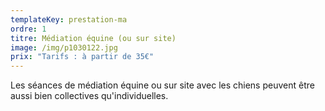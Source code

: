 ```yaml
---
templateKey: prestation-ma
ordre: 1
titre: Médiation équine (ou sur site)
image: /img/p1030122.jpg
prix: "Tarifs : à partir de 35€"
---
```

Les séances de médiation équine ou sur site avec les chiens peuvent être aussi bien collectives qu'individuelles.